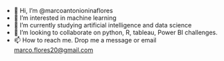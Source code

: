 - 👋 Hi, I’m @marcoantonioninaflores
- 👀 I’m interested in machine learning
- 🌱 I’m currently studying artificial intelligence and data science
- 💞️ I’m looking to collaborate on python, R, tableau, Power BI challenges.
- 📫 How to reach me. Drop me a message or email marco.flores20@gmail.com 

<!---
marcoantonioninaflores/marcoantonioninaflores is a ✨ special ✨ repository because its `README.md` (this file) appears on your GitHub profile.
You can click the Preview link to take a look at your changes.
--->
